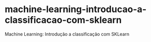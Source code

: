 # machine-learning-introducao-a-classificacao-com-sklearn
 Machine Learning: Introdução a classificação com SKLearn
